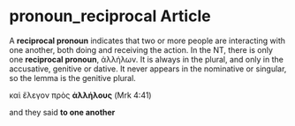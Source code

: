 # pronoun_reciprocal Article
A **reciprocal pronoun** indicates that two or more people are interacting with one another, both doing and receiving the action. In the NT, there is only one **reciprocal pronoun**, ἀλλήλων. It  is always in the plural, and only in the accusative, genitive or dative. It never appears in the nominative or singular, so the lemma is the genitive plural.

καὶ ἔλεγον πρὸς **ἀλλήλους** (Mrk 4:41)

and they said **to one another**
